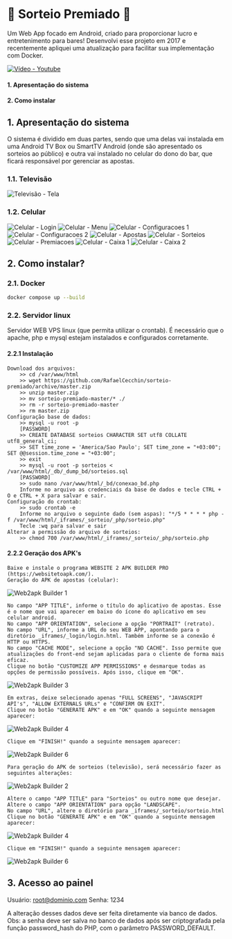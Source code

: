 # 🍻 Sorteio Premiado 🎉

Um Web App focado em Android, criado para proporcionar lucro e entretenimento para bares! Desenvolvi esse projeto em 2017 e recentemente apliquei uma atualização para facilitar sua implementação com Docker.

[![Vídeo - Youtube](https://github.com/RafaelCecchin/sorteio-premiado/blob/master/_img/Video.png)](https://www.youtube.com/watch?v=MIQ7oggkowg)

#### 1. Apresentação do sistema
#### 2. Como instalar

## 1. Apresentação do sistema

O sistema é dividido em duas partes, sendo que uma delas vai instalada em uma Android TV Box ou SmartTV Android (onde são apresentado os sorteios ao público) e outra vai instalado no celular do dono do bar, que ficará responsável por gerenciar as apostas.

  ### 1.1. Televisão
  
![Televisão - Tela](https://github.com/RafaelCecchin/sorteio-premiado/blob/master/_img/Televis%C3%A3o%20-%20Tela.png)

  ### 1.2. Celular
  
![Celular - Login](https://github.com/RafaelCecchin/sorteio-premiado/blob/master/_img/Celular%20-%20Login.jpg) 
![Celular - Menu](https://github.com/RafaelCecchin/sorteio-premiado/blob/master/_img/Celular%20-%20Menu.jpg)
![Celular - Configuracoes 1](https://github.com/RafaelCecchin/sorteio-premiado/blob/master/_img/Celular%20-%20Configuracoes%201.jpg)
![Celular - Configuracoes 2](https://github.com/RafaelCecchin/sorteio-premiado/blob/master/_img/Celular%20-%20Configuracoes%202.jpg) 
![Celular - Apostas](https://github.com/RafaelCecchin/sorteio-premiado/blob/master/_img/Celular%20-%20Apostas.jpg)
![Celular - Sorteios](https://github.com/RafaelCecchin/sorteio-premiado/blob/master/_img/Celular%20-%20Sorteios.jpg) 
![Celular - Premiacoes](https://github.com/RafaelCecchin/sorteio-premiado/blob/master/_img/Celular%20-%20Premiacoes.jpg)
![Celular - Caixa 1](https://github.com/RafaelCecchin/sorteio-premiado/blob/master/_img/Celular%20-%20Caixa%201.jpg) 
![Celular - Caixa 2](https://github.com/RafaelCecchin/sorteio-premiado/blob/master/_img/Celular%20-%20Caixa%202.jpg)

## 2. Como instalar?

### 2.1. Docker

```bash
docker compose up --build
```

### 2.2. Servidor linux

Servidor WEB VPS linux (que permita utilizar o crontab). É necessário que o apache, php e mysql estejam instalados e configurados corretamente.

#### 2.2.1 Instalação

	Download dos arquivos:
		>> cd /var/www/html
		>> wget https://github.com/RafaelCecchin/sorteio-premiado/archive/master.zip
		>> unzip master.zip
		>> mv sorteio-premiado-master/* ./
		>> rm -r sorteio-premiado-master
		>> rm master.zip
	Configuração base de dados:
		>> mysql -u root -p
	 	[PASSWORD]
		>> CREATE DATABASE sorteios CHARACTER SET utf8 COLLATE utf8_general_ci;
		>> SET time_zone = 'America/Sao Paulo'; SET time_zone = "+03:00"; SET @@session.time_zone = "+03:00";
		>> exit
		>> mysql -u root -p sorteios < /var/www/html/_db/_dump_bd/sorteios.sql
		[PASSWORD]
		>> sudo nano /var/www/html/_bd/conexao_bd.php
		Informe no arquivo as credenciais da base de dados e tecle CTRL + O e CTRL + X para salvar e sair.
	Configuração do crontab:
		>> sudo crontab -e
		Informe no arquivo o seguinte dado (sem aspas): "*/5 * * * * php -f /var/www/html/_iframes/_sorteio/_php/sorteio.php"
		Tecle :wq para salvar e sair
	Alterar a permissão do arquivo de sorteios:
		>> chmod 700 /var/www/html/_iframes/_sorteio/_php/sorteio.php
		
#### 2.2.2 Geração dos APK's

	Baixe e instale o programa WEBSITE 2 APK BUILDER PRO (https://websitetoapk.com/).
	Geração do APK de apostas (celular):
![Web2apk Builder 1](https://github.com/RafaelCecchin/sorteio-premiado/blob/master/_img/Web2apk%201.png)

	No campo "APP TITLE", informe o título do aplicativo de apostas. Esse é o nome que vai aparecer em baixo do ícone do aplicativo em seu celular android.
	No campo "APP ORIENTATION", selecione a opção "PORTRAIT" (retrato).
	No campo "URL", informe a URL do seu WEB APP, apontando para o diretório _iframes/_login/login.html. Também informe se a conexão é HTTP ou HTTPS.
	No campo "CACHE MODE", selecione a opção "NO CACHE". Isso permite que atualizações do front-end sejam aplicadas para o cliente de forma mais eficaz.
	Clique no botão "CUSTOMIZE APP PERMISSIONS" e desmarque todas as opções de permissão possíveis. Após isso, clique em "OK".
		
![Web2apk Builder 3](https://github.com/RafaelCecchin/sorteio-premiado/blob/master/_img/Web2apk%203.png)
	
	Em extras, deixe selecionado apenas "FULL SCREENS", "JAVASCRIPT API's", "ALLOW EXTERNALS URLs" e "CONFIRM ON EXIT".
	Clique no botão "GENERATE APK" e em "OK" quando a seguinte mensagem aparecer:
![Web2apk Builder 4](https://github.com/RafaelCecchin/sorteio-premiado/blob/master/_img/Web2apk%204.png)
		
	Clique em "FINISH!" quando a seguinte mensagem aparecer:
![Web2apk Builder 6](https://github.com/RafaelCecchin/sorteio-premiado/blob/master/_img/Web2apk%206.png)

	Para geração do APK de sorteios (televisão), será necessário fazer as seguintes alterações:
![Web2apk Builder 2](https://github.com/RafaelCecchin/sorteio-premiado/blob/master/_img/Web2apk%202.png)
	
	Altere o campo "APP TITLE" para "Sorteios" ou outro nome que desejar.
	Altere o campo "APP ORIENTATION" para opção "LANDSCAPE".
	No campo "URL", altere o diretório para _iframes/_sorteio/sorteio.html
	Clique no botão "GENERATE APK" e em "OK" quando a seguinte mensagem aparecer:
![Web2apk Builder 4](https://github.com/RafaelCecchin/sorteio-premiado/blob/master/_img/Web2apk%204.png)
	
	Clique em "FINISH!" quando a seguinte mensagem aparecer:
![Web2apk Builder 6](https://github.com/RafaelCecchin/sorteio-premiado/blob/master/_img/Web2apk%206.png)
	
## 3. Acesso ao painel

Usuário: root@dominio.com
Senha: 1234

A alteração desses dados deve ser feita diretamente via banco de dados. 
Obs: a senha deve ser salva no banco de dados após ser criptografada pela função password_hash do PHP, com o parâmetro PASSWORD_DEFAULT.